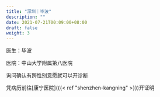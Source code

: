 ```yaml
---
title: "深圳｜毕波"
description: ""
date: 2021-07-21T00:09:00+08:00
draft: false
weight: 3
---
```


医生：毕波

医院：中山大学附属第八医院

询问确认有跨性别意愿就可以开诊断

凭病历前往[康宁医院]({{< ref "shenzhen-kangning" >}})开证明
